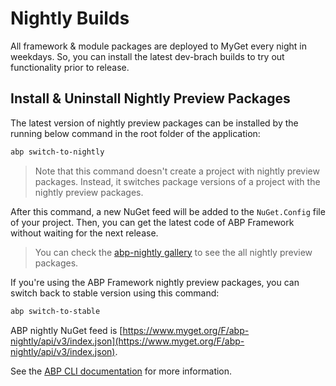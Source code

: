 # Nightly Builds

All framework & module packages are deployed to MyGet every night in weekdays. So, you can install the latest dev-brach builds to try out functionality prior to release.

## Install & Uninstall Nightly Preview Packages

The latest version of nightly preview packages can be installed by the running below command in the root folder of the application:

```bash
abp switch-to-nightly 
```

> Note that this command doesn't create a project with nightly preview packages. Instead, it switches package versions of a project with the nightly preview packages.

After this command, a new NuGet feed will be added to the `NuGet.Config` file of your project. Then, you can get the latest code of ABP Framework without waiting for the next release.

> You can check the [abp-nightly gallery](https://www.myget.org/gallery/abp-nightly) to see the all nightly preview packages.

If you're using the ABP Framework nightly preview packages, you can switch back to stable version using this command:

```bash
abp switch-to-stable
```

ABP nightly NuGet feed is [https://www.myget.org/F/abp-nightly/api/v3/index.json](https://www.myget.org/F/abp-nightly/api/v3/index.json).

See the [ABP CLI documentation](./CLI.md) for more information.
